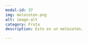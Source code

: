 ```yaml
---
modal-id: 37
img: melocoton.png
alt: image-alt
category: Fruta
description: Esto es un melocotón.

---
```

